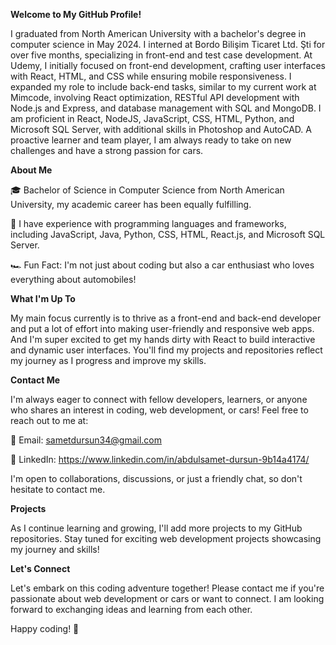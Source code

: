 **Welcome to My GitHub Profile!**

I graduated from North American University with a bachelor's degree in computer science in May 2024. I interned at Bordo Bilişim Ticaret Ltd. Şti for over five months, specializing in front-end and test case development. 
At Udemy, I initially focused on front-end development, crafting user interfaces with React, HTML, and CSS while ensuring mobile responsiveness. I expanded my role to include back-end tasks, similar to my current work at Mimcode, involving React optimization, RESTful API development with Node.js and Express, and database management with SQL and MongoDB.
I am proficient in React, NodeJS, JavaScript, CSS, HTML, Python, and Microsoft SQL Server, with additional skills in Photoshop and AutoCAD. A proactive learner and team player, I am always ready to take on new challenges and have a strong passion for cars.


**About Me**

🎓 Bachelor of Science in Computer Science from North American University, my academic career has been equally fulfilling.

🌱 I have experience with programming languages and frameworks, including JavaScript, Java, Python, CSS, HTML, React.js, and Microsoft SQL Server.

🏎️ Fun Fact: I'm not just about coding but also a car enthusiast who loves everything about automobiles!

**What I'm Up To**

My main focus currently is to thrive as a front-end and back-end developer and put a lot of effort into making user-friendly and responsive web apps. And I'm super excited to get my hands dirty with React to build interactive and dynamic user interfaces. You'll find my projects and repositories reflect my journey as I progress and improve my skills.

**Contact Me**

I'm always eager to connect with fellow developers, learners, or anyone who shares an interest in coding, web development, or cars! Feel free to reach out to me at:

📧 Email: sametdursun34@gmail.com

💼 LinkedIn: https://www.linkedin.com/in/abdulsamet-dursun-9b14a4174/

I'm open to collaborations, discussions, or just a friendly chat, so don't hesitate to contact me.

**Projects**

As I continue learning and growing, I'll add more projects to my GitHub repositories. Stay tuned for exciting web development projects showcasing my journey and skills!

**Let's Connect**

Let's embark on this coding adventure together! Please contact me if you're passionate about web development or cars or want to connect. I am looking forward to exchanging ideas and learning from each other.

Happy coding! 🚀
